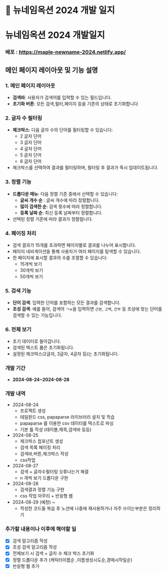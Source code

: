 # 🍄 뉴네임옥션 2024 개발 일지
# 뉴네임옥션 2024 개발일지
### 배포 : https://maple-newname-2024.netlify.app/

## 메인 페이지 레이아웃 및 기능 설명
### 1. 메인 페이지 레이아웃

- **검색바**: 사용자가 검색어를 입력할 수 있는 필드입니다.
- **초기화 버튼**: 모든 검색,필터,페이지 등을 기존의 상태로 초기화합니다

### 2. 글자 수 필터링

- **체크박스**: 다음 글자 수의 단어를 필터링할 수 있습니다:
    - 2 글자 단어
    - 3 글자 단어
    - 4 글자 단어
    - 5 글자 단어
    - 6 글자 단어
- 체크박스를 선택하여 결과를 필터링하며, 필터링 후 결과가 즉시 업데이트됩니다.

### 3. 정렬 기능

- **드롭다운 메뉴**: 다음 정렬 기준 중에서 선택할 수 있습니다:
    - **글씨 개수 순** : 글씨 개수에 따라 정렬합니다.
    - **많이 검색한 순**: 검색 횟수에 따라 정렬합니다.
    - **등록 날짜 순**: 최신 등록 날짜부터 정렬합니다.
- 선택된 정렬 기준에 따라 결과가 정렬됩니다.

### 4. 페이징 처리

- 검색 결과가 15개를 초과하면 페이지별로 결과를 나누어 표시합니다.
- 페이지 네비게이션을 통해 사용자가 여러 페이지를 탐색할 수 있습니다.
- 한 페이지에 표시할 결과의 수를 조절할 수 있습니다:
    - 15개씩 보기
    - 30개씩 보기
    - 50개씩 보기

### 5. 검색 기능

- **단어 검색**: 입력한 단어를 포함하는 모든 결과를 검색합니다.
- **초성 검색**: 예를 들어, 검색어 `ㄱㅂ`을 입력하면 `근본`, `고백`, `간부` 등 초성에 맞는 단어를 검색할 수 있는 기능입니다.

### 6. 전체 보기

- 초기 데이터로 돌아갑니다.
- 검색된 텍스트 폼은 초기화됩니다.
- 설정된 체크박스(2글자, 3글자, 4글자 등)는 초기화됩니다.

### 개발 기간

- **2024-08-24~2024-08-28**

### 개발 내역

- 2024-08-24
    - 프로젝트 생성
    - 테일윈드 css, papaparse 라이브러리 설치 및 학습
    - papaparse 를 이용한 csv 데이터를 텍스트로 파싱
    - 기본 틀 작성 (테이블,제목,검색바 등등)
- 2024-08-25
    - 체크박스 컴포넌트 생성
    - 검색 목록 페이징 처리
    - 검색바,버튼,체크박스 작성
    - css작업
- 2024-08-27
    - 검색 + 글자수필터링 오류나는거 해결
    - n 개씩 보기 드롭다운  구현
- 2024-08-28
    - 검색결과 정렬 기능 구현
    - css 작업 마무리 + 반응형 웹
- 2024-08-29 (예정) ~
    - 작성한 코드들 복습 후 노션에 나중에 재사용하거나 자주 쓰이는부분은 정리하기

### 추가할 내용이나 이후에 해야할 일

- [x]  검색 알고리즘 작성
- [x]  초성 검색 알고리즘 작성
- [x]  전체보기 시 검색 + 글자 수 체크 박스 초기화
- [x]  정렬 드롭다운 추가 (캐릭터이름순 ,이름생성시도순,경매시작일순)
- [x]  반응형 웹 추가
